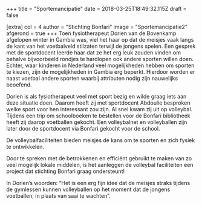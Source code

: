 +++
title = "Sportemancipatie"
date = 2018-03-25T18:49:32.115Z
draft = false

[extra]
col = 4
author = "Stichting Bonfari"
image = "Sportemancipatie2"
afgerond = true
+++
Toen fysiotherapeut Dorien van de Bovenkamp afgelopen winter in Gambia was, viel het haar op dat de meisjes vaak langs de kant van het voetbalveld stilzaten terwijl de jongens spelen. Een gesprek met de sportdocent leerde haar dat ze het erg leuk zouden vinden om behalve bijvoorbeeld rondjes te hardlopen ook andere sporten willen doen. Echter, waar kinderen in Nederland veel mogelijkheden hebben om sporten te kiezen, zijn de mogelijkheden in Gambia erg beperkt. Hierdoor worden er naast voetbal andere sporten waarbij attributen nodig zijn nauwelijks beoefend.

Dorien is als fysiotherapeut veel met sport bezig en wilde graag iets aan deze situatie doen. Daarom heeft zij met sportdocent Abdoulie besproken welke sport voor hen interessant zou zijn. Al snel kwam zij uit op volleybal. Tijdens een trip om schoolboeken te bestellen voor de Bonfari bibliotheek heeft zij daarop voetballen gekocht. Een volleybalnet en volleyballen zijn later door de sportdocent via Bonfari gekocht voor de school.

De volleybalfaciliteiten bieden meisjes de kans om te sporten en zich fysiek te ontwikkelen.

Door te spreken met de betrokkenen en efficiënt gebruikt te maken van zo veel mogelijk lokale middelen, is het aanleggen de volleybal faciliteiten een project dat stichting Bonfari graag ondersteunt!

In Dorien’s woorden: “Het is een erg fijn idee dat de meisjes straks tijdens de gymlessen kunnen volleyballen op het moment dat de jongens voetballen, in plaats van saai te wachten”.